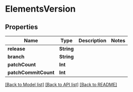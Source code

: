 # ElementsVersion

## Properties

Name | Type | Description | Notes
------------ | ------------- | ------------- | -------------
**release** | **String** |  | 
**branch** | **String** |  | 
**patchCount** | **Int** |  | 
**patchCommitCount** | **Int** |  | 

[[Back to Model list]](../#documentation-for-models) [[Back to API list]](../#documentation-for-api-endpoints) [[Back to README]](../)


